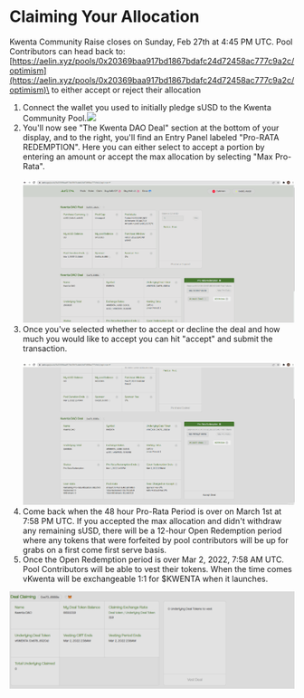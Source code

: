 # Claiming Your Allocation

Kwenta Community Raise closes on Sunday, Feb 27th at 4:45 PM UTC. Pool Contributors can head back to: [https://aelin.xyz/pools/0x20369baa917bd1867bdafc24d72458ac777c9a2c/optimism](https://aelin.xyz/pools/0x20369baa917bd1867bdafc24d72458ac777c9a2c/optimism)\
to either accept or reject their allocation&#x20;

1. Connect the wallet you used to initially pledge sUSD to the Kwenta Community Pool.![](../../../../.gitbook/assets/Animation.gif)
2. You'll now see "The Kwenta DAO Deal" section at the bottom of your display, and to the right, you'll find an Entry Panel labeled "Pro-RATA REDEMPTION". Here you can either select to accept a portion by entering an amount or accept the max allocation by selecting "Max Pro-Rata". \
   \
   ![](../../../../.gitbook/assets/Animation2.gif)
3. Once you've selected whether to accept or decline the deal and how much you would like to accept you can hit "accept" and submit the transaction.\
   \
   ![](../../../../.gitbook/assets/Animation3.gif)&#x20;
4. Come back when the 48 hour Pro-Rata Period is over on March 1st at 7:58 PM UTC. If you accepted the max allocation and didn't withdraw any remaining sUSD, there will be a 12-hour Open Redemption period where any tokens that were forfeited by pool contributors will be up for grabs on a first come first serve basis.
5. Once the Open Redemption period is over Mar 2, 2022, 7:58 AM UTC. Pool Contributors will be able to vest their tokens. When the time comes vKwenta will be exchangeable 1:1 for $KWENTA when it launches.

![](<../../../../.gitbook/assets/image7 (1).png>)
